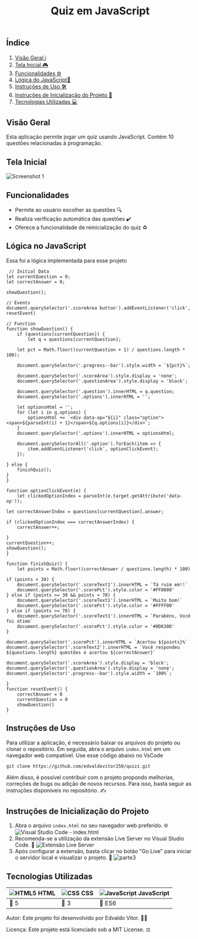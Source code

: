 <body>
  <header>
    <h1>Quiz em JavaScript</h1>
  </header>
  <main>
    <h2>Índice</h2>
    <ol>
      <li><a href="#visão-geral">Visão Geral ℹ️</a></li>
      <li><a href="#tela-do-dashboard">Tela Inicial 🎮</a></li>
      <li><a href="#business-rules">Funcionalidades ⚙️</a></li>
      <li><a href="#logic-js">Lógica do JavaScript🧠<a/></li>
      <li><a href="#funcionamento-dos-filtros">Instruções de Uso 🛠️</a></li>
      <li><a href="#instruções-de-inicialização-do-projeto">Instruções de Inicialização do Projeto 🚀</a></li>
      <li><a href="#tecnologias-utilizadas">Tecnologias Utilizadas 💻</a></li>
    </ol>
  <section id="visão-geral">
    <h2>Visão Geral</h2>
    <p>Esta aplicação permite jogar um quiz usando JavaScript. Contém 10 questões relacionadas à programação.</p>
</section>

<section id="tela-do-dashboard">
    <h2>Tela Inicial</h2>
    <img src="https://github.com/edvaldovitor250/quizz/assets/116117189/d83a390e-4053-4224-943e-a4ee86bcac96" alt="Screenshot 1">
</section>

<section id="business-rules">
    <h2>Funcionalidades</h2>
    <ul>
        <li>Permite ao usuário escolher as questões 🔍</li>
        <li>Realiza verificação automática das questões ✔️</li>
        <li>Oferece a funcionalidade de reinicialização do quiz ♻️</li>
    </ul>
</section>
    <section id="logic-js">
      <h2>Lógica no JavaScript</h2>
      <p>Essa foi a lógica implementada para esse projeto</p>
        
     // Initial Data
    let currentQuestion = 0;
    let correctAnswer = 0;
    
    showQuestion();
    
    // Events
    document.querySelector('.scoreArea button').addEventListener('click', resetEvent)
    
    // Function
    function showQuestion() {
        if (questions[currentQuestion]) {
            let q = questions[currentQuestion];

        let pct = Math.floor((currentQuestion + 1) / questions.length * 100);

        document.querySelector('.progress--bar').style.width = `${pct}%`;

        document.querySelector('.scoreArea').style.display = 'none';
        document.querySelector('.questionArea').style.display = 'block';

        document.querySelector('.question').innerHTML = q.question;
        document.querySelector('.options').innerHTML = '';

        let optionsHtml = '';
        for (let i in q.options) {
            optionsHtml += `<div data-op="${i}" class="option"><span>${parseInt(i) + 1}</span>${q.options[i]}</div>`;
        }
        document.querySelector('.options').innerHTML = optionsHtml;

        document.querySelectorAll('.option').forEach(item => {
            item.addEventListener('click', optionClickEvent);
        });

    } else {
        finishQuiz();
    }
    }
    
    function optionClickEvent(e) {
        let clickedOptionIndex = parseInt(e.target.getAttribute('data-op'));

    let correctAnswerIndex = questions[currentQuestion].answer;

    if (clickedOptionIndex === correctAnswerIndex) {
        correctAnswer++;

    }
    currentQuestion++;
    showQuestion();
    }
    
    function finishQuiz() {
        let points = Math.floor((correctAnswer / questions.length) * 100)

    if (points < 30) {
        document.querySelector('.scoreText1').innerHTML = `Tá ruim em!!`
        document.querySelector('.scorePct').style.color = '#FF0000'
    } else if (points >= 30 && points < 70) {
        document.querySelector('.scoreText1').innerHTML = `Muito bom!`
        document.querySelector('.scorePct').style.color = '#FFFF00'
    } else if (points >= 70) {
        document.querySelector('.scoreText1').innerHTML = `Parabéns, Você foi ótimo`
        document.querySelector('.scorePct').style.color = '#0D630D'
    }

    document.querySelector('.scorePct').innerHTML = `Acertou ${points}%`
    document.querySelector('.scoreText2').innerHTML = `Você respondeu ${questions.length} questões e acertou ${correctAnswer}`

    document.querySelector('.scoreArea').style.display = 'block';
    document.querySelector('.questionArea').style.display = 'none';
    document.querySelector('.progress--bar').style.width = `100%`;

    }
    function resetEvent() {
        correctAnswer = 0
        currentQuestion = 0
        showQuestion()
    }
          



      
  </section>
    <section id="funcionamento-dos-filtros">
    <h2>Instruções de Uso</h2>
    <p>Para utilizar a aplicação, é necessário baixar os arquivos do projeto ou clonar o repositório. Em seguida, abra o arquivo <code>index.html</code> em um navegador web compatível. Use esse código abaixo no VsCode</p>
    <pre><code>git clone https://github.com/edvaldovitor250/quizz.git</code></pre>
    <p>Além disso, é possível contribuir com o projeto propondo melhorias, correções de bugs ou adição de novos recursos. Para isso, basta seguir as instruções disponíveis no repositório. ✍️</p>
</section>
    <section id="instruções-de-inicialização-do-projeto">
      <h2>Instruções de Inicialização do Projeto</h2>
      <ol>
        <li>Abra o arquivo <code>index.html</code> no seu navegador web preferido. 🌐
          <img src="https://github.com/edvaldovitor250/dashbord/assets/116117189/8b9fb383-d9e5-44b8-9e54-dff95d16fb44" alt="Visual Studio Code - index.html">
        </li>
        <li>Recomenda-se a utilização da extensão Live Server no Visual Studio Code. 🚀
          <img src="https://github.com/edvaldovitor250/dashbord/assets/116117189/88c85725-2358-4f13-b6ed-1e9270f87beb" alt="Extensão Live Server">
        </li>
        <li>Após configurar a extensão, basta clicar no botão "Go Live" para iniciar o servidor local e visualizar o projeto. 🚀
          <img src="https://github.com/edvaldovitor250/jogo-da-velha/assets/116117189/abf9458d-1816-43d1-abe0-8693d8d0a462" alt="parte3">
        </li>
      </ol>
    </section>
    <section id="tecnologias-utilizadas">
      <h2>Tecnologias Utilizadas</h2>
      <table>
        <thead>
          <tr>
            <th><img src="https://skillicons.dev/icons?i=html" alt="HTML5"> HTML</th>
            <th><img src="https://skillicons.dev/icons?i=css" alt="CSS"> CSS</th>
            <th><img src="https://skillicons.dev/icons?i=js" alt="JavaScript"> JavaScript</th>
          </tr>
        </thead>
        <tbody>
          <tr>
            <td>🔖 5</td>
            <td>🔖 3</td>
            <td>🔖 ES6</td>
          </tr>
        </tbody>
      </table>
    </section>
    <footer>
      <p>Autor: Este projeto foi desenvolvido por Edvaldo Vitor. 👨‍💻</p>
      <p>Licença: Este projeto está licenciado sob a MIT License. ⚖️</p>
    </footer>
  </main>
</body>
